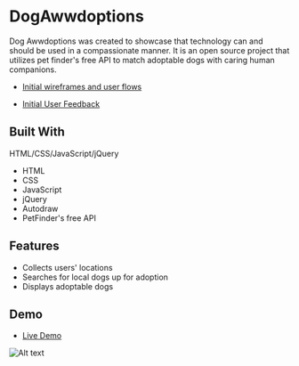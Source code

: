 # DogAwwdoptions

Dog Awwdoptions was created to showcase that technology can and should be used in a compassionate manner. It is an open source project that utilizes pet finder's free API to match adoptable dogs with caring human companions.

- [Initial wireframes and user flows](https://gist.github.com/crystaldavidson/78330c0e812b7f4bbed45ec0dcc95b68
)

- [Initial User Feedback](https://gist.github.com/crystaldavidson/9dd24d764d21fe2660e8e6f08f6c14ac
)

## Built With

HTML/CSS/JavaScript/jQuery
* HTML
* CSS
* JavaScript
* jQuery 
* Autodraw
* PetFinder's free API


## Features

* Collects users' locations
* Searches for local dogs up for adoption 
* Displays adoptable dogs 

## Demo

- [Live Demo](https://crystaldavidson.github.io/DogAwwdoptions/)

![Alt text](relative/path/to/img.jpg?raw=true "Title")


